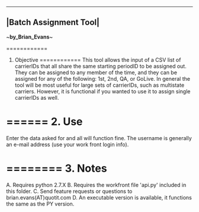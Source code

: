  ---------------------
|Batch Assignment Tool|
 ---------------------
 ~**by_Brian_Evans**~


============
1. Objective
============
This tool allows the input of a CSV list of carrierIDs that all share the same starting periodID to be assigned out. They can be assigned to any member of the time, and they can be assigned for any of the following: 1st, 2nd, QA, or GoLive. In general the tool will be most useful for large sets of carrierIDs, such as multistate carriers. However, it is functional if you wanted to use it to assign single carrierIDs as well.

======
2. Use
======
Enter the data asked for and all will function fine. The username is generally an e-mail address (use your work front login info).

========
3. Notes
========
A. Requires python 2.7.X
B. Requires the workfront file 'api.py' included in this folder.
C. Send feature requests or questions to brian.evans(AT)quotit.com
D. An executable version is available, it functions the same as the PY version.
